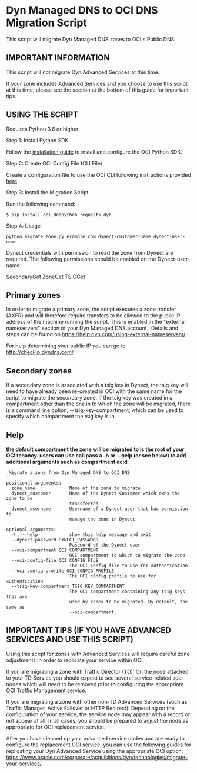 # Dyn Managed DNS to OCI DNS Migration Script

This script will migrate Dyn Managed DNS zones to OCI's Public DNS.

## IMPORTANT INFORMATION

This script will not migrate Dyn Advanced Services at this time.

If your zone includes Advanced Services and you choose to use this script at this time, please see the
section at the bottom of this guide for important tips.

## USING THE SCRIPT

Requires Python 3.6 or higher

Step 1: Install Python SDK

Follow the [installation guide](https://oracle-cloud-infrastructure-python-sdk.readthedocs.io/en/latest/configuration.html) to install and configure the OCI Python SDK.

Step 2: Create OCI Config File (CLI File)

Create a configuration file to use the OCI CLI following instructions provided [here](https://docs.oracle.com/en-us/iaas/Content/API/Concepts/sdkconfig.htm#SDK_and_CLI_Configuration_File)

Step 3: Install the Migration Script

Run the following command:

`$ pip install oci dnspython requests dyn`

Step 4: Usage

`python migrate_zone.py example.com dynect-customer-name dynect-user-name`

Dynect credentials with permission to read the zone from Dynect are required. The following permissions should be enabled on the Dynect-user-name:

SecondaryGet
ZoneGet
TSIGGet

## Primary zones

In order to migrate a primary zone, the script executes a zone transfer (AXFR) and will therefore require transfers to be allowed to the public IP address of the machine running the script. This is enabled in the "external nameservers" section of your Dyn Managed DNS account . Details and steps can be found on https://help.dyn.com/using-external-nameservers/

For help determining your public IP you can go to http://checkip.dyndns.com/


## Secondary zones

If a secondary zone is associated with a tsig key in Dynect, the tsig key will need to have already been re-created in OCI with the same name for the script to migrate the secondary zone. If the tsig key was created in a compartment other than the one in to which the zone will be migrated, there is a command line option, --tsig-key-compartment, which can be used to specify which compartment the tsig key is in.

## Help

**the default compartment the zone will be migrated to is the root of your OCI tenancy. users can use call pass a -h or --help (or see below) to add additional arguments such as compartment ocid**

```
_Migrate a zone from Dyn Managed DNS to OCI DNS

positional arguments:
  zone_name             Name of the zone to migrate
  dynect_customer       Name of the Dynect Customer which owns the zone to be
                        transferred
  dynect_username       Username of a Dynect user that has permission to
                        manage the zone in Dynect

optional arguments:
  -h, --help            show this help message and exit
  --dynect-password DYNECT_PASSWORD
                        Password of the Dynect user
  --oci-compartment OCI_COMPARTMENT
                        OCI compartment to which to migrate the zone
  --oci-config-file OCI_CONFIG_FILE
                        The OCI config file to use for authentication
  --oci-config-profile OCI_CONFIG_PROFILE
                        The OCI config profile to use for authentication
  --tsig-key-compartment TSIG_KEY_COMPARTMENT
                        The OCI compartment containing any tsig keys that are
                        used by zones to be migrated. By default, the same as
                        --oci-compartment_
```

## IMPORTANT TIPS (IF YOU HAVE ADVANCED SERVICES AND USE THIS SCRIPT)

Using this script for zones with Advanced Services will require careful zone adjustments in order to replicate your service within OCI.

If you are migrating a zone with Traffic Director (TD): On the node attached to your TD Service
you should expect to see several service-related sub-nodes which will need to be removed
prior to configuring the appropriate OCI Traffic Management service.

If you are migrating a zone with other non-TD Advanced Services (such as Traffic Manager,
Active Failover or HTTP Redirect):  Depending on the configuration of your service, the service
node may appear with a record or not appear at all.  In all cases, you should be prepared to
adjust the node as appropriate for OCI replacement service.

After you have cleaned up your advanced service nodes and are ready to configure the replacement
OCI service, you can use the following guides for replicating your Dyn Advanced Service using the
appropriate OCI option: https://www.oracle.com/corporate/acquisitions/dyn/technologies/migrate-your-services/
